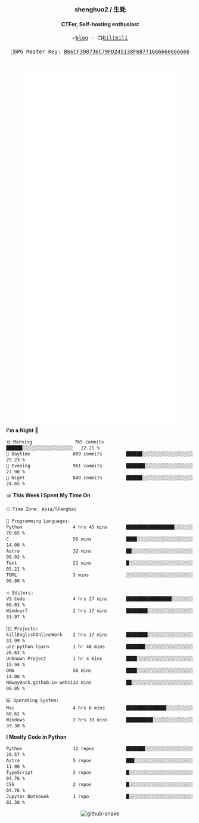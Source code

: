 <h3 align="center"> shenghuo2 / 生蚝 </h3>
<h4 align="center" >CTFer, Self-hosting enthusiast</h3>


<p align="center">
  <samp>
    ✍️<a href="https://blog.shenghuo2.top/">blog</a> -
    📺<a href="https://space.bilibili.com/85894935">bilibili</a>
  </samp>
</p>
<p align="center">
  <samp>
     🔐GPG Master Key: <a align="center" href="https://github.com/shenghuo2.gpg">B66CF308736C79FD245138F68771666666666666</a>
  </samp>
</p>
<br>
<p align="center">
  <a href="https://github.com/shenghuo2">
    <img width="400" align="top" src="https://github.com/shenghuo2/shenghuo2/blob/main/metrics.left.svg" />
  </a>
  <a href="https://github.com/shenghuo2">
    <img width="400" align="top" src="https://github.com/shenghuo2/shenghuo2/blob/main/metrics.right.svg" />
  </a>
</p>


<!--START_SECTION:waka-->
**I'm a Night 🦉** 

```text
🌞 Morning                765 commits         ██████░░░░░░░░░░░░░░░░░░░   22.21 % 
🌆 Daytime                869 commits         ██████░░░░░░░░░░░░░░░░░░░   25.23 % 
🌃 Evening                961 commits         ███████░░░░░░░░░░░░░░░░░░   27.90 % 
🌙 Night                  849 commits         ██████░░░░░░░░░░░░░░░░░░░   24.65 % 
```


📊 **This Week I Spent My Time On** 

```text
🕑︎ Time Zone: Asia/Shanghai

💬 Programming Languages: 
Python                   4 hrs 46 mins       ██████████████████░░░░░░░   70.65 % 
C                        56 mins             ████░░░░░░░░░░░░░░░░░░░░░   14.00 % 
Astro                    32 mins             ██░░░░░░░░░░░░░░░░░░░░░░░   08.03 % 
Text                     21 mins             █░░░░░░░░░░░░░░░░░░░░░░░░   05.21 % 
TOML                     3 mins              ░░░░░░░░░░░░░░░░░░░░░░░░░   00.80 % 

🔥 Editors: 
VS Code                  4 hrs 27 mins       █████████████████░░░░░░░░   66.03 % 
Windsurf                 2 hrs 17 mins       ████████░░░░░░░░░░░░░░░░░   33.97 % 

🐱‍💻 Projects: 
killEnglishOnlineWork    2 hrs 17 mins       ████████░░░░░░░░░░░░░░░░░   33.99 % 
uzz-python-learn         1 hr 48 mins        ███████░░░░░░░░░░░░░░░░░░   26.63 % 
Unknown Project          1 hr 4 mins         ████░░░░░░░░░░░░░░░░░░░░░   15.94 % 
DMA                      56 mins             ████░░░░░░░░░░░░░░░░░░░░░   14.00 % 
N0wayBack.github.io-websi32 mins             ██░░░░░░░░░░░░░░░░░░░░░░░   08.05 % 

💻 Operating System: 
Mac                      4 hrs 6 mins        ███████████████░░░░░░░░░░   60.62 % 
Windows                  2 hrs 39 mins       ██████████░░░░░░░░░░░░░░░   39.38 % 
```

**I Mostly Code in Python** 

```text
Python                   12 repos            ███████░░░░░░░░░░░░░░░░░░   28.57 % 
Astro                    5 repos             ███░░░░░░░░░░░░░░░░░░░░░░   11.90 % 
TypeScript               2 repos             █░░░░░░░░░░░░░░░░░░░░░░░░   04.76 % 
CSS                      2 repos             █░░░░░░░░░░░░░░░░░░░░░░░░   04.76 % 
Jupyter Notebook         1 repo              █░░░░░░░░░░░░░░░░░░░░░░░░   02.38 % 
```




<!--END_SECTION:waka-->


<div align="center">
  <picture>
    <source media="(prefers-color-scheme: dark)" srcset="https://gist.githubusercontent.com/shenghuo2/bfce20b14ab0484cef03bae6e60e0b3a/raw/github-snake-dark.svg" />
    <source media="(prefers-color-scheme: light)" srcset="https://gist.githubusercontent.com/shenghuo2/bfce20b14ab0484cef03bae6e60e0b3a/raw/github-snake.svg" />
    <img alt="github-snake" src="https://gist.githubusercontent.com/shenghuo2/bfce20b14ab0484cef03bae6e60e0b3a/raw/github-snake.svg" />
  </picture>
</div>

<!--
**shenghuo2/shenghuo2** is a ✨ _special_ ✨ repository because its `README.md` (this file) appears on your GitHub profile.

Here are some ideas to get you started:

- 🔭 I’m currently working on ...
- 🌱 I’m currently learning ...
- 👯 I’m looking to collaborate on ...
- 🤔 I’m looking for help with ...
- 💬 Ask me about ...
- 📫 How to reach me: ...
- 😄 Pronouns: ...
- ⚡ Fun fact: ...
-->
